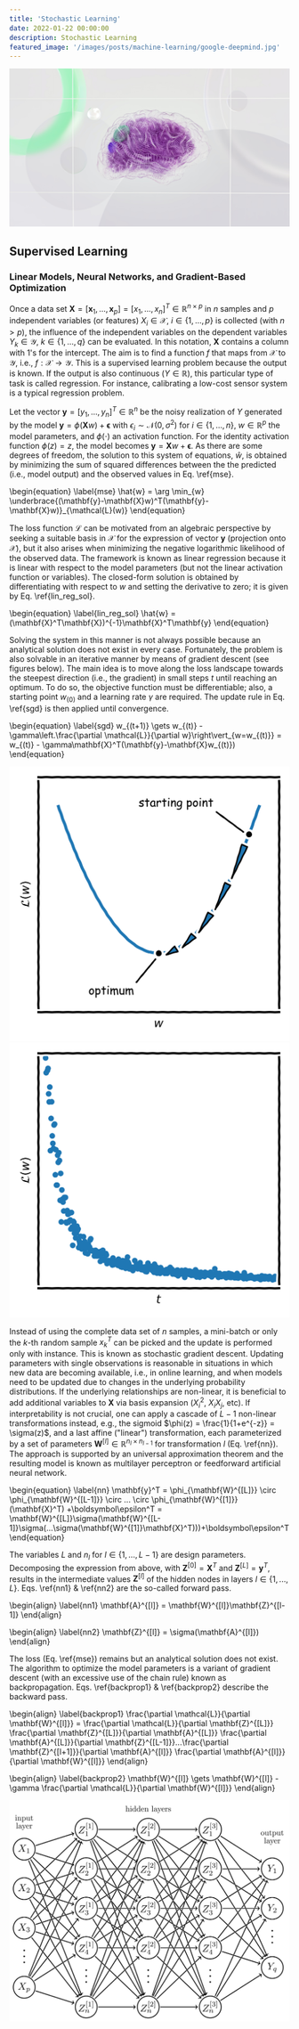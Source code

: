 ```yaml
---
title: 'Stochastic Learning'
date: 2022-01-22 00:00:00
description: Stochastic Learning
featured_image: '/images/posts/machine-learning/google-deepmind.jpg'
---
```


![](/images/posts/machine-learning/google-deepmind.jpg)

## Supervised Learning

### Linear Models, Neural Networks, and Gradient-Based Optimization

Once a data set $\mathbf{X} = [\mathbf{x}_1, ..., \mathbf{x}_p] = [x_1, ..., x_n]^T \in \mathbb{R}^{n\times p}$ in $n$ samples and $p$ independent variables (or features) $X_i \in \mathcal{X}$, $i\in\{1, ..., p\}$ is collected (with $n > p$), the influence of the independent variables on the dependent variables $Y_k \in \mathcal{Y}$, $k\in\{1, ..., q\}$ can be evaluated. In this notation, $\mathbf{X}$ contains a column with 1's for the intercept. The aim is to find a function $f$ that maps from $\mathcal{X}$ to $\mathcal{Y}$, i.e., $f: \mathcal{X}\to\mathcal{Y}$. This is a supervised learning problem because the output is known. If the output is also continuous ($Y \in \mathbb{R}$), this particular type of task is called regression. For instance, calibrating a low-cost sensor system is a typical regression problem.

Let the vector $\mathbf{y} = [y_1, ..., y_n]^T \in \mathbb{R}^{n}$ be the noisy realization of $Y$ generated by the model $\mathbf{y} = \phi(\mathbf{X}w) + \boldsymbol\epsilon$ with $\epsilon_i \sim \mathcal{N}(0, \sigma^2)$ for $i \in \{1, ..., n\}$, $w \in\mathbb{R}^{p}$ the model parameters, and $\phi(\cdot)$ an activation function. For the identity activation function $\phi(z) = z$, the model becomes $\mathbf{y} = \mathbf{X}w+\boldsymbol\epsilon$. As there are some degrees of freedom, the solution to this system of equations, $\hat{w}$, is obtained by minimizing the sum of squared differences between the the predicted (i.e., model output) and the observed values in Eq. \ref{mse}.

\begin{equation}
\label{mse}
\hat{w} = \arg \min_{w} \underbrace{(\mathbf{y}-\mathbf{X}w)^T(\mathbf{y}-\mathbf{X}w)}_{\mathcal{L}(w)}
\end{equation}

The loss function $\mathcal{L}$ can be motivated from an algebraic perspective by seeking a suitable basis in $\mathcal{X}$ for the expression of vector $\mathbf{y}$ (projection onto $\mathcal{X}$), but it also arises when minimizing the negative logarithmic likelihood of the observed data. The framework is known as linear regression because it is linear with respect to the model parameters (but not the linear activation function or variables). The closed-form solution is obtained by differentiating with respect to $w$ and setting the derivative to zero; it is given by Eq. \ref{lin_reg_sol}.

\begin{equation}
\label{lin_reg_sol}
\hat{w} = (\mathbf{X}^T\mathbf{X})^{-1}\mathbf{X}^T\mathbf{y}
\end{equation}

Solving the system in this manner is not always possible because an analytical solution does not exist in every case. Fortunately, the problem is also solvable in an iterative manner by means of gradient descent (see figures below). The main idea is to move along the loss landscape towards the steepest direction (i.e., the gradient) in small steps $t$ until reaching an optimum. To do so, the objective function must be differentiable; also, a starting point $w_{(0)}$ and a learning rate $\gamma$ are required. The update rule in Eq. \ref{sgd} is then applied until convergence.

\begin{equation}
\label{sgd}
w_{(t+1)} \gets w_{(t)} - \gamma\left.\frac{\partial \mathcal{L}}{\partial w}\right\vert_{w=w_{(t)}} = w_{(t)} - \gamma\mathbf{X}^T(\mathbf{y}-\mathbf{X}w_{(t)})
\end{equation}

<div class="gallery" data-columns="2">
	<img src="/images/theory/gradient.png">
	<img src="/images/theory/loss_NN.png">
</div>

Instead of using the complete data set of $n$ samples, a mini-batch or only the $k$-th random sample $x_{k}^T$ can be picked and the update is performed only with instance. This is known as stochastic gradient descent. Updating parameters with single observations is reasonable in situations in which new data are becoming available, i.e., in online learning, and when models need to be updated due to changes in the underlying probability distributions. If the underlying relationships are non-linear, it is beneficial to add additional variables to $\mathbf{X}$ via basis expansion ($X_i^2$, $X_iX_j$, etc). If interpretability is not crucial, one can apply a cascade of $L-1$ non-linear transformations instead, e.g., the sigmoid $\phi(z) = \frac{1}{1+e^{-z}} = \sigma(z)$, and a last affine ("linear") transformation, each parameterized by a set of parameters $\mathbf{W}^{[l]} \in \mathbb{R}^{n_{l}\times n_{l-1}}$ for transformation $l$ (Eq. \ref{nn}). The approach is supported by an universal approximation theorem and the resulting model is known as multilayer perceptron or feedforward artificial neural network.

\begin{equation}
\label{nn}
\mathbf{y}^T = \phi_{\mathbf{W}^{[L]}} \circ \phi_{\mathbf{W}^{[L-1]}} \circ ... \circ \phi_{\mathbf{W}^{[1]}}(\mathbf{X}^T) +\boldsymbol\epsilon^T = \mathbf{W}^{[L]}\sigma(\mathbf{W}^{[L-1]}\sigma(...\sigma(\mathbf{W}^{[1]}\mathbf{X}^T)))+\boldsymbol\epsilon^T
\end{equation}

The variables $L$ and $n_l$ for $l\in\{1, ... , L-1\}$ are design parameters. Decomposing the expression from above, with $\mathbf{Z}^{[0]} = \mathbf{X}^T$ and $\mathbf{Z}^{[L]} = \mathbf{y}^T$, results in the intermediate values $\mathbf{Z}^{[l]}$ of the hidden nodes in layers $l\in \{1, ..., L\}$. Eqs. \ref{nn1} & \ref{nn2} are the so-called forward pass.

\begin{align}
\label{nn1}
\mathbf{A}^{[l]} = \mathbf{W}^{[l]}\mathbf{Z}^{[l-1]}
\end{align}

\begin{align}
\label{nn2}
\mathbf{Z}^{[l]} = \sigma(\mathbf{A}^{[l]})
\end{align}

The loss (Eq. \ref{mse}) remains but an analytical solution does not exist. The algorithm to optimize the model parameters is a variant of gradient descent (with an excessive use of the chain rule) known as backpropagation. Eqs. \ref{backprop1} & \ref{backprop2} describe the backward pass.

\begin{align}
\label{backprop1}
\frac{\partial \mathcal{L}}{\partial \mathbf{W}^{[l]}} = \frac{\partial \mathcal{L}}{\partial \mathbf{Z}^{[L]}} \frac{\partial \mathbf{Z}^{[L]}}{\partial \mathbf{A}^{[L]}} \frac{\partial \mathbf{A}^{[L]}}{\partial \mathbf{Z}^{[L-1]}}...\frac{\partial \mathbf{Z}^{[l+1]}}{\partial \mathbf{A}^{[l]}}  \frac{\partial \mathbf{A}^{[l]}}{\partial \mathbf{W}^{[l]}}
\end{align}

\begin{align}
\label{backprop2}
\mathbf{W}^{[l]} \gets \mathbf{W}^{[l]} - \gamma \frac{\partial \mathcal{L}}{\partial \mathbf{W}^{[l]}}
\end{align}

![Multi-layer perceptron.](/images/posts/machine-learning/mlp.png)
